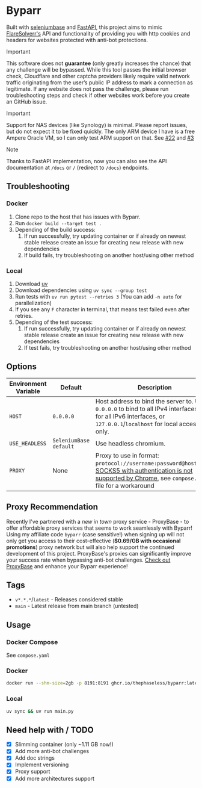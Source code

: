 # Byparr

Built with [seleniumbase](https://seleniumbase.io/) and [FastAPI](https://fastapi.tiangolo.com), this project aims to mimic [FlareSolverr's](https://github.com/FlareSolverr/FlareSolverr) API and functionality of providing you with http cookies and headers for websites protected with anti-bot protections.

> [!IMPORTANT]
> This software does not **guarantee** (only greatly increases the chance) that any challenge will be bypassed. While this tool passes the initial browser check, Cloudflare and other captcha providers likely require valid network traffic originating from the user’s public IP address to mark a connection as legitimate. If any website does not pass the challenge, please run troubleshooting steps and check if other websites work before you create an GitHub issue.

> [!IMPORTANT]
> Support for NAS devices (like Synology) is minimal. Please report issues, but do not expect it to be fixed quickly. The only ARM device I have is a free Ampere Oracle VM, so I can only test ARM support on that. See [#22](https://github.com/ThePhaseless/Byparr/issues/22) and [#3](https://github.com/ThePhaseless/Byparr/issues/3)

> [!NOTE]
> Thanks to FastAPI implementation, now you can also see the API documentation at `/docs` or `/` (redirect to `/docs`) endpoints.

## Troubleshooting

### Docker

1. Clone repo to the host that has issues with Byparr.
2. Run `docker build --target test .`
3. Depending of the build success:
   1. If run successfully, try updating container or if already on newest stable release create an issue for creating new release with new dependencies
   2. If build fails, try troubleshooting on another host/using other method

### Local

1. Download [uv](https://docs.astral.sh/uv/getting-started/installation/)
2. Download dependencies using `uv sync --group test`
3. Run tests with `uv run pytest --retries 3` (You can add `-n auto` for parallelization)
4. If you see any `F` character in terminal, that means test failed even after retries.
5. Depending of the test success:
   1. If run successfully, try updating container or if already on newest stable release create an issue for creating new release with new dependencies
   2. If test fails, try troubleshooting on another host/using other method

## Options

| Environment Variable | Default                | Description                                                                                                                                                                                                                                                                                    |
| -------------------- | ---------------------- | ---------------------------------------------------------------------------------------------------------------------------------------------------------------------------------------------------------------------------------------------------------------------------------------------- |
| `HOST`               | `0.0.0.0`              | Host address to bind the server to. Use `0.0.0.0` to bind to all IPv4 interfaces, `::` for all IPv6 interfaces, or `127.0.0.1`/`localhost` for local access only.                                                                                                                         |
| `USE_HEADLESS`       | `SeleniumBase default` | Use headless  chromium.                                                                                                                                                                                                                                                                        |
| `PROXY`              | None                   | Proxy to use in format: `protocol://username:password@host:port`. [SOCKS5 with authentication is not supported by Chrome](https://stackoverflow.com/questions/75602916/connection-to-private-proxy-socks5-with-chrome-webrequest-onauthrequired-and), see `compose.yaml` file for a workaround |

## Proxy Recommendation

Recently I've partnered with a *new in town* proxy service - ProxyBase - to offer affordable proxy services that seems to work seamlessly with Byparr! Using my affiliate code `byparr` (case sensitive!) when signing up will not only get you access to their cost-effective (**$0.69/GB with occasional promotions**) proxy network but will also help support the continued development of this project. ProxyBase's proxies can significantly improve your success rate when bypassing anti-bot challenges. [Check out ProxyBase](https://client.proxybase.org/signup?ref=byparr
) and enhance your Byparr experience!

## Tags

- `v*.*.*`/`latest` - Releases considered stable
- `main` - Latest release from main branch (untested)

## Usage

### Docker Compose

See `compose.yaml`

### Docker

```bash
docker run --shm-size=2gb -p 8191:8191 ghcr.io/thephaseless/byparr:latest
```

### Local

```bash
uv sync && uv run main.py
```

## Need help with / TODO

- [x] Slimming container (only ~1.11 GB now!)
- [x] Add more anti-bot challenges
- [x] Add doc strings
- [x] Implement versioning
- [x] Proxy support
- [x] Add more architectures support
